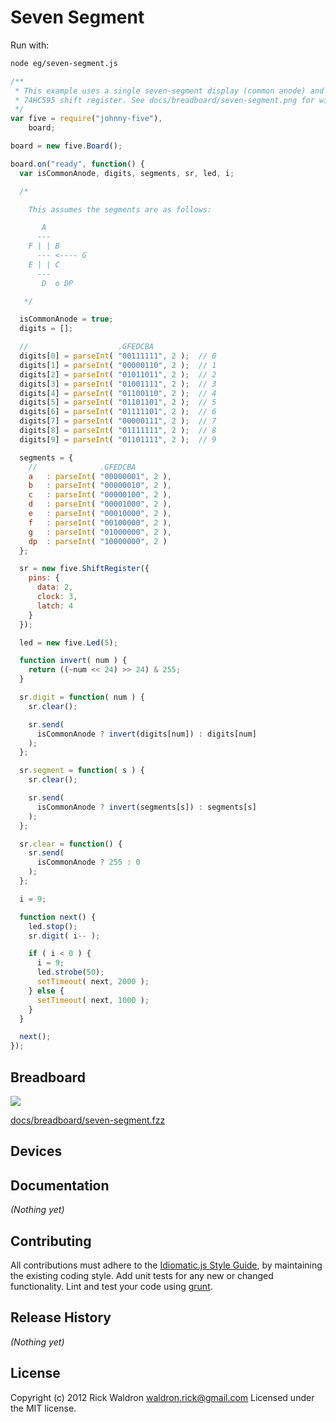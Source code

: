 # Seven Segment

Run with:
```bash
node eg/seven-segment.js
```


```javascript
/**
 * This example uses a single seven-segment display (common anode) and a
 * 74HC595 shift register. See docs/breadboard/seven-segment.png for wiring.
 */
var five = require("johnny-five"),
    board;

board = new five.Board();

board.on("ready", function() {
  var isCommonAnode, digits, segments, sr, led, i;

  /*

    This assumes the segments are as follows:

       A
      ---
    F | | B
      --- <---- G
    E | | C
      ---
       D  o DP

   */

  isCommonAnode = true;
  digits = [];

  //                    .GFEDCBA
  digits[0] = parseInt( "00111111", 2 );  // 0
  digits[1] = parseInt( "00000110", 2 );  // 1
  digits[2] = parseInt( "01011011", 2 );  // 2
  digits[3] = parseInt( "01001111", 2 );  // 3
  digits[4] = parseInt( "01100110", 2 );  // 4
  digits[5] = parseInt( "01101101", 2 );  // 5
  digits[6] = parseInt( "01111101", 2 );  // 6
  digits[7] = parseInt( "00000111", 2 );  // 7
  digits[8] = parseInt( "01111111", 2 );  // 8
  digits[9] = parseInt( "01101111", 2 );  // 9

  segments = {
    //              .GFEDCBA
    a   : parseInt( "00000001", 2 ),
    b   : parseInt( "00000010", 2 ),
    c   : parseInt( "00000100", 2 ),
    d   : parseInt( "00001000", 2 ),
    e   : parseInt( "00010000", 2 ),
    f   : parseInt( "00100000", 2 ),
    g   : parseInt( "01000000", 2 ),
    dp  : parseInt( "10000000", 2 )
  };

  sr = new five.ShiftRegister({
    pins: {
      data: 2,
      clock: 3,
      latch: 4
    }
  });

  led = new five.Led(5);

  function invert( num ) {
    return ((~num << 24) >> 24) & 255;
  }

  sr.digit = function( num ) {
    sr.clear();

    sr.send(
      isCommonAnode ? invert(digits[num]) : digits[num]
    );
  };

  sr.segment = function( s ) {
    sr.clear();

    sr.send(
      isCommonAnode ? invert(segments[s]) : segments[s]
    );
  };

  sr.clear = function() {
    sr.send(
      isCommonAnode ? 255 : 0
    );
  };

  i = 9;

  function next() {
    led.stop();
    sr.digit( i-- );

    if ( i < 0 ) {
      i = 9;
      led.strobe(50);
      setTimeout( next, 2000 );
    } else {
      setTimeout( next, 1000 );
    }
  }

  next();
});

```

## Breadboard

<img src="https://raw.github.com/rwldrn/johnny-five/master/docs/breadboard/seven-segment.png">

[docs/breadboard/seven-segment.fzz](https://github.com/rwldrn/johnny-five/blob/master/docs/breadboard/seven-segment.fzz)



## Devices




## Documentation

_(Nothing yet)_









## Contributing
All contributions must adhere to the [Idiomatic.js Style Guide](https://github.com/rwldrn/idiomatic.js),
by maintaining the existing coding style. Add unit tests for any new or changed functionality. Lint and test your code using [grunt](https://github.com/cowboy/grunt).

## Release History
_(Nothing yet)_

## License
Copyright (c) 2012 Rick Waldron <waldron.rick@gmail.com>
Licensed under the MIT license.
